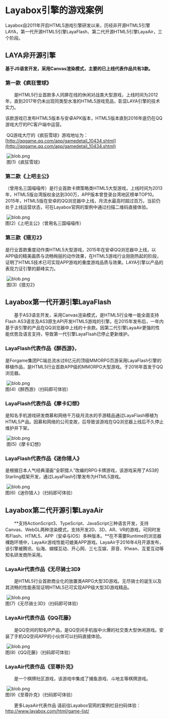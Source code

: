 # Layabox引擎的游戏案例

​     Layabox自2011年开启HTML5游戏引擎研发以来，历经非开源HTML5引擎LAYA，第一代开源HTML5引擎LayaFlash、第二代开源HTML5引擎LayaAir，三个阶段。



## LAYA非开源引擎

**基于JS语言开发，采用Canvas渲染模式，主要的已上线代表作品共有3款。**

###         第一款《疯狂雪球》

　　是HTML5行业首款多人同屏在线的休闲对战类大型游戏，上线时间为2012年，直到2017年仍未出现同类型水准的HTML5游戏竞品，彰显LAYA引擎的技术实力。

​        该款游戏已发布HTML5版本与安卓APK版本，HTML5版本直到2016年底仍在QQ游戏大厅的PC客户端中运营。

​        QQ游戏大厅的《疯狂雪球》游戏地址为：[http://qqgame.qq.com/app/gamedetail_10434.shtml](http://qqgame.qq.com/app/gamedetail_10434.shtml) 

​	![blob.png](img/1.png)<br/>
​	图(1)《疯狂雪球》



###         第二款《上吧主公》

（曾用名三国喵喵传）是行业首款卡牌策略类HTML5大型游戏，上线时间为2013年，HTML5版台湾版权金达到300万，APP版本曾登录台湾地区榜单TOP10。2015年，HTML5版在安卓的QQ浏览器中上线，月流水最高时超过百万。当前仍处于上线运营状态，可在Layabox官网的案例中通过扫描二维码直接体验。

​	![blob.png](img/2.png)<br/>
​	图(2)《上吧主公》（曾用名三国喵喵传）



###         第三款《猎刃2》

是行业首款重度动作类HTML5大型游戏，2015年在安卓QQ浏览器中上线，以APP级的精美画质与流畅绚丽的动作效果，在HTML5游戏行业刚刚热起的阶段，证明了HTML5技术已可实现APP游戏的重度游戏品质与效果。LAYA引擎以产品的表现力证引擎的巅峰实力。

​	![blob.png](img/3.png)<br/>
​	图(3)《猎刃2》





## Layabox第一代开源引擎LayaFlash

　　基于AS3语言开发，采用Canvas渲染模式，是HTML5行业唯一能全面支持Flash AS3语言及AS3原生API开发HTML5游戏的引擎。在2015年发布后，一年内基于该引擎的产品在QQ浏览器中上线的十余款。因第二代引擎LayaAir更强的性能优势及语言支持，导致第一代引擎LayaFlsah已停止更新维护。



### LayaFlash代表作品《醉西游》，

是Forgame集团PC端总流水过6亿元的顶级MMORPG页游采用LayaFlash引擎的移植作品，是HTML5行业首款APP级的MMORPG大型游戏。于2016年首发于QQ浏览器。

​	![blob.png](img/4.png)<br/>
​	图(4)《醉西游》（扫码即可体验）



###  LayaFlash代表作品《摩卡幻想》

是知名手机游戏研发商慕和网络千万级月流水的手游精品通过LayaFlash移植为HTML5产品。因慕和网络的公司变故，后导致该游戏在QQ浏览器上线后不久停止维护并下架。

​	![blob.png](img/5.png)<br/>
​	图(5)《摩卡幻想》



### LayaFlash代表作品《迷你猎人》

是根据日本人气经典漫画“全职猎人”改编的RPG卡牌游戏，该游戏采用了AS3的Starling框架开发，通过LayaFlash引擎发布为HTML5游戏。

​	![blob.png](img/6.png)<br/>
​	图(6)《迷你猎人》（扫码即可体验）





## Layabox第二代开源引擎LayaAir

　　**支持ActionScript3、TypeScript、JavaScript三种语言开发，支持Canvas、WebGL两种渲染模式，支持开发2D、3D、AR、VR的游戏，可同时发布Flash、HTML5、APP（安卓与IOS）多种版本。**在不需要Runtime的浏览器裸跑环境中，LayaAir游戏性能可媲美APP游戏。LayaAir于2016年4月开源发布，该引擎被腾讯、仙海、蝴蝶互动、开心网、三七互娱、菲音、91wan、互爱互动等知名研发商所采用。



### LayaAir代表作品《无尽骑士3D》

　　是HTML5行业首款商业化的放置类ARPG大型3D游戏。无尽骑士的诞生以及其流畅的性能表现证明HTML5已可实现APP级大型3D游戏精品。    

​	![blob.png](img/7.png)<br/>
​	图(7)《无尽骑士3D》（扫码即可体验）




###  LayaAir代表作品《QQ花藤》

　　是QQ空间的知名IP产品，是QQ空间手机版中火爆的社交类大型休闲游戏。安装了手机QQ空间APP的小伙伴可以扫码直接体验。

​	![blob.png](img/8.png)<br/>
​	图(8)《QQ花藤》（扫码即可体验）




###    LayaAir代表作品《至尊扑克》

　　是一个棋牌社区游戏，该游戏中集成了捕鱼游戏、斗地主等棋牌游戏。

​	![blob.png](img/9.png)<br/>
​	图(9)《至尊扑克》（扫码即可体验）



　　更多LayaAir代表作品 请前往Layabox官网的案例栏目扫码体验：http://www.layabox.com/html/game-list/